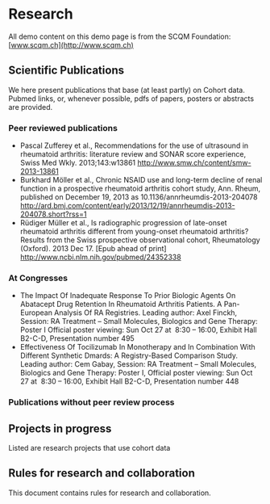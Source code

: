 # Research
All demo content on this demo page is from the SCQM Foundation: [www.scqm.ch](http://www.scqm.ch)

## Scientific Publications
We here present publications that base (at least partly) on Cohort data. Pubmed links, or, whenever possible, pdfs of papers, posters or abstracts are provided.

### Peer reviewed publications
- Pascal Zufferey et al., Recommendations for the use of ultrasound in rheumatoid arthritis: literature review and SONAR score experience, Swiss Med Wkly. 2013;143:w13861 
[http://www.smw.ch/content/smw-2013-13861 ](http://www.smw.ch/content/smw-2013-13861)
- Burkhard Möller et al., Chronic NSAID use and long-term decline of renal function in a prospective rheumatoid arthritis cohort study, Ann. Rheum, published on December 19, 2013 as 10.1136/annrheumdis-2013-204078
http://ard.bmj.com/content/early/2013/12/19/annrheumdis-2013-204078.short?rss=1
- Rüdiger Müller et al., Is radiographic progression of late-onset rheumatoid arthritis different from young-onset rheumatoid arthritis? Results from the Swiss prospective observational cohort, Rheumatology (Oxford). 2013 Dec 17. [Epub ahead of print]
http://www.ncbi.nlm.nih.gov/pubmed/24352338

### At Congresses
- The Impact Of Inadequate Response To Prior Biologic Agents On Abatacept Drug Retention In Rheumatoid Arthritis Patients. A Pan-European Analysis Of RA Registries. Leading author: Axel Finckh, Session: RA Treatment – Small Molecules, Biologics and Gene Therapy: Poster I Official poster viewing: Sun Oct 27 at  8:30 – 16:00, Exhibit Hall B2-C-D, Presentation number 495
- Effectiveness Of Tocilizumab In Monotherapy and In Combination With Different Synthetic Dmards: A Registry-Based Comparison Study. Leading author: Cem Gabay, Session: RA Treatment – Small Molecules, Biologics and Gene Therapy: Poster I, Official poster viewing: Sun Oct 27 at  8:30 – 16:00, Exhibit Hall B2-C-D, Presentation number 448

### Publications without peer review process

## Projects in progress
Listed are research projects that use cohort data

## Rules for research and collaboration
This document contains rules for research and collaboration.



